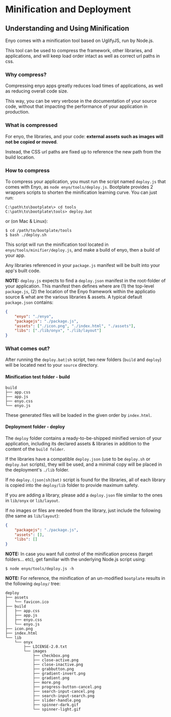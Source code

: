# Minification and Deployment
## Understanding and Using Minification

Enyo comes with a minification tool based on UglifyJS, run by Node.js.

This tool can be used to compress the framework, other libraries, and applications, and will keep load order intact as well as correct url paths in css.

### Why compress?

Compressing enyo apps greatly reduces load times of applications, as well as reducing overall code size.

This way, you can be very verbose in the documentation of your source code, without that impacting the performance of your application in production.

### What is compressed

For enyo, the libraries, and your code: **external assets such as images will not be copied or moved**.

Instead, the CSS url paths are fixed up to reference the new path from the build location.

### How to compress

To compress your application, you must run the script named `deploy.js` that comes with Enyo, as `node enyo/tools/deploy.js`.  Bootplate provides 2 wrappers scripts to shorten the minification learning curve.  You can just run:

    C:\path\to\bootplate\> cd tools
    C:\path\to\bootplate\tools> deploy.bat

or (on Mac & Linux):

    $ cd /path/to/bootplate/tools
    $ bash ./deploy.sh

This script will run the minification tool located in `enyo/tools/minifier/deploy.js`, and make a build of enyo, then a build of your app.

Any libraries referenced in your `package.js` manifest will be built into your app's built code.

**NOTE:** `deploy.js` expects to find a `deploy.json` manifest in the root-folder of your application. This manifest then defines where are (1) the top-level `package.js`, (2) the location of the Enyo framework within the applicatio source & what are the various libraries & assets.  A typical default `package.json` contains:

```json
{
	"enyo": "./enyo",
	"packagejs": "./package.js",
	"assets": ["./icon.png", "./index.html", "./assets"],
	"libs": ["./lib/onyx", "./lib/layout"]
}
```

### What comes out?

After running the `deploy.bat|sh` script, two new folders (`build` and `deploy`) will be located next to your `source` directory.

#### Minification test folder - build

```
build
├── app.css
├── app.js
├── enyo.css
└── enyo.js
```

These generated files will be loaded in the given order by `index.html`.

#### Deployment folder - deploy

The `deploy` folder contains a ready-to-be-shipped minified version of your application, including its declared assets & libraries in addition to the content of the `build folder`.

If the libraries have a compatible `deploy.json` (use to be `deploy.sh` or `deploy.bat` scripts), they will be used, and a minimal copy will be placed in the deployment's `./lib` folder.

If no `deploy.(json|sh|bat)` script is found for the libraries, all of each library is copied into the `deploy/lib` folder to provide maximum safety.

If you are adding a library, please add a `deploy.json` file similar to the ones in `lib/onyx` or `lib/layout`.

If no images or files are needed from the library, just include the following (the same as `lib/layout`):

```json
{
	"packagejs": "./package.js",
	"assets": [],
	"libs": []
}
```

**NOTE:** In case you want full control of the minification process (target folders... etc), get familiar with the underlying Node.js script using:

    $ node enyo/tools/deploy.js -h

**NOTE:** For reference, the minification of an un-modified `bootplate` results in the following `deploy/` tree:

```
deploy
├── assets
│   └── favicon.ico
├── build
│   ├── app.css
│   ├── app.js
│   ├── enyo.css
│   └── enyo.js
├── icon.png
├── index.html
└── lib
    └── onyx
        ├── LICENSE-2.0.txt
        └── images
            ├── checkbox.png
            ├── close-active.png
            ├── close-inactive.png
            ├── grabbutton.png
            ├── gradient-invert.png
            ├── gradient.png
            ├── more.png
            ├── progress-button-cancel.png
            ├── search-input-cancel.png
            ├── search-input-search.png
            ├── slider-handle.png
            ├── spinner-dark.gif
            └── spinner-light.gif
```
